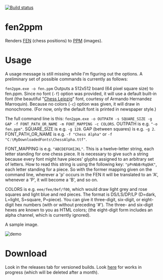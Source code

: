 [![Build status](https://ci.appveyor.com/api/projects/status/rw6f5q1441rw3bl7/branch/main?svg=true)](https://ci.appveyor.com/project/dejbug/fen2ppm/branch/main)

# fen2ppm

Renders [FEN](https://en.wikipedia.org/wiki/Forsyth%E2%80%93Edwards_Notation) (chess positions) to [PPM](https://en.wikipedia.org/wiki/Netpbm) (images).

# Usage

A usage message is still missing while I'm figuring out the options. A preliminary set of possible commands is currently as follows:

`fen2ppm.exe -o fen.ppm` Outputs a 512x512 board (64 pixel square size) to fen.ppm. Since no font (`-f`) option was provided, it will use a default built-in font (the beautiful "[Chess Leipzig](http://www.enpassant.dk/chess/fonteng.htm)" font, courtesy of Armando Hernandez Marroquin). Because no colors (`-c`) option was given, it will draw in monochrome. (For now, only the default font is printed in newspaper style.)

The full command line is this: ```fen2ppm.exe -o OUTPATH -s SQUARE_SIZE -g GAP -f FONT_PATH_OR_NAME -m FONT_MAPPING -c COLORS```. OUTPATH is e.g. `"-o fen.ppm"`. SQUARE_SIZE is e.g. `-g 128`. GAP (between squares) is e.g. `-g 2`. FONT_PATH_OR_NAME is e.g. `-f "Chess Alpha"` or `-f "C:\MyDownloadedFonts\ChessAlpha.ttf"`.

FONT_MAPPING is e.g. `"ABCDEFGHIJKL"`. This is a twelve-letter string, each letter standing for one chess piece. It is necessary to give such a string because every font might have pieces' glyphs assigned to an arbitrary set of letters. How to read this string is using the following key: `"pPnNbBrRqQkK"`, each letter standing for a piece. So with the former mapping given on the command line, wherever a 'p' occurs in the FEN it will be translated to an 'A', whenever a 'P', it will become a 'B', and so on.

COLORS is e.g. `eee/fee/0ef/f00`, which would draw light grey and rose squares and light blue and red pieces. The format is DS/LS/DP/LP (D=dark, L=light, S=square, P=piece). You can give it three-digit, six-digit, or eight-digit hex numbers (with or without preceding '#'). The three- and six-digit hexes are known to you as HTML colors; (the eight-digit form includes an alpha channel, which is currently ignored).

A sample image.

![demo](../assets/fen.png?raw=true)

# Download

Look in the releases tab for versioned builds. Look [here](https://ci.appveyor.com/project/dejbug/fen2ppm/branch/main/artifacts) for works in progress (which will be deleted after a month).
